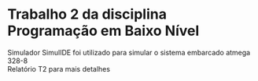 # Trabalho 2 da disciplina Programação em Baixo Nível
Simulador SimulIDE foi utilizado para simular o sistema embarcado atmega 328-8 <br>
Relatório T2 para mais detalhes
